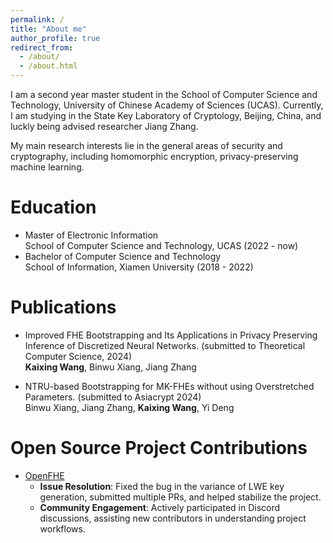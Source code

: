 ```yaml
---
permalink: /
title: "About me"
author_profile: true
redirect_from: 
  - /about/
  - /about.html
---
```


I am a second year master student in the School of Computer Science and Technology, University of Chinese Academy of Sciences (UCAS). Currently, I am studying in the State Key Laboratory of Cryptology, Beijing, China, and luckly being advised researcher Jiang Zhang.

My main research interests lie in the general areas of security and cryptography, including homomorphic encryption, privacy-preserving machine learning.

Education
======
- Master of Electronic Information<br />
  School of Computer Science and Technology, UCAS (2022 - now)
- Bachelor of Computer Science and Technology<br />
  School of Information, Xiamen University (2018 - 2022)

Publications
======
- Improved FHE Bootstrapping and Its Applications in Privacy Preserving Inference of Discretized Neural Networks. (submitted to  Theoretical Computer Science, 2024)<br />
  **Kaixing Wang**, Binwu Xiang, Jiang Zhang<br />
 

- NTRU-based Bootstrapping for MK-FHEs without using Overstretched Parameters. (submitted to Asiacrypt 2024)<br />
  Binwu Xiang, Jiang Zhang, **Kaixing Wang**, Yi Deng <br />
  

Open Source Project Contributions
======
- [OpenFHE](https://github.com/openfheorg/openfhe-development)<br />
  - **Issue Resolution**: Fixed the bug in the variance of LWE key generation, submitted multiple PRs, and helped stabilize the project.<br />
  - **Community Engagement**: Actively participated in Discord discussions, assisting new contributors in understanding project workflows.
